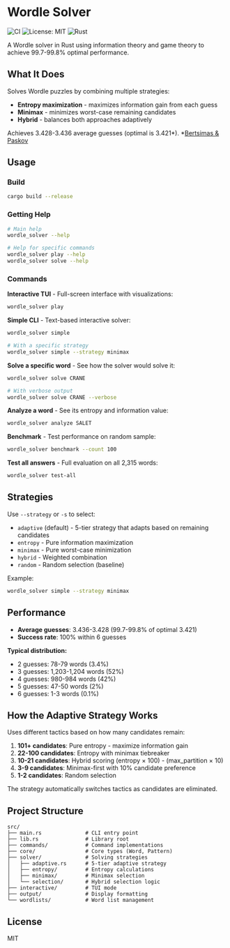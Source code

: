 # Wordle Solver

![CI](https://github.com/nsheely/Wordle_Solver/actions/workflows/build.yml/badge.svg)
![License: MIT](https://img.shields.io/badge/License-MIT-yellow.svg)
![Rust](https://img.shields.io/badge/rust-2024-orange.svg)

A Wordle solver in Rust using information theory and game theory to achieve 99.7-99.8% optimal performance.

## What It Does

Solves Wordle puzzles by combining multiple strategies:
- **Entropy maximization** - maximizes information gain from each guess
- **Minimax** - minimizes worst-case remaining candidates
- **Hybrid** - balances both approaches adaptively

Achieves 3.428-3.436 average guesses (optimal is 3.421*).
*[Bertsimas & Paskov](https://auction-upload-files.s3.amazonaws.com/Wordle_Paper_Final.pdf)
## Usage

### Build

```bash
cargo build --release
```

### Getting Help

```bash
# Main help
wordle_solver --help

# Help for specific commands
wordle_solver play --help
wordle_solver solve --help
```

### Commands

**Interactive TUI** - Full-screen interface with visualizations:
```bash
wordle_solver play
```

**Simple CLI** - Text-based interactive solver:
```bash
wordle_solver simple

# With a specific strategy
wordle_solver simple --strategy minimax
```

**Solve a specific word** - See how the solver would solve it:
```bash
wordle_solver solve CRANE

# With verbose output
wordle_solver solve CRANE --verbose
```

**Analyze a word** - See its entropy and information value:
```bash
wordle_solver analyze SALET
```

**Benchmark** - Test performance on random sample:
```bash
wordle_solver benchmark --count 100
```

**Test all answers** - Full evaluation on all 2,315 words:
```bash
wordle_solver test-all
```

## Strategies

Use `--strategy` or `-s` to select:
- `adaptive` (default) - 5-tier strategy that adapts based on remaining candidates
- `entropy` - Pure information maximization
- `minimax` - Pure worst-case minimization
- `hybrid` - Weighted combination
- `random` - Random selection (baseline)

Example:
```bash
wordle_solver simple --strategy minimax
```

## Performance

- **Average guesses**: 3.436-3.428 (99.7-99.8% of optimal 3.421)
- **Success rate**: 100% within 6 guesses

**Typical distribution:**
- 2 guesses: 78-79 words (3.4%)
- 3 guesses: 1,203-1,204 words (52%)
- 4 guesses: 980-984 words (42%)
- 5 guesses: 47-50 words (2%)
- 6 guesses: 1-3 words (0.1%)

## How the Adaptive Strategy Works

Uses different tactics based on how many candidates remain:

1. **101+ candidates**: Pure entropy - maximize information gain
2. **22-100 candidates**: Entropy with minimax tiebreaker
3. **10-21 candidates**: Hybrid scoring (entropy × 100) - (max_partition × 10)
4. **3-9 candidates**: Minimax-first with 10% candidate preference
5. **1-2 candidates**: Random selection

The strategy automatically switches tactics as candidates are eliminated.

## Project Structure

```
src/
├── main.rs              # CLI entry point
├── lib.rs               # Library root
├── commands/            # Command implementations
├── core/                # Core types (Word, Pattern)
├── solver/              # Solving strategies
│   ├── adaptive.rs      # 5-tier adaptive strategy
│   ├── entropy/         # Entropy calculations
│   ├── minimax/         # Minimax selection
│   └── selection/       # Hybrid selection logic
├── interactive/         # TUI mode
├── output/              # Display formatting
└── wordlists/           # Word list management
```

## License

MIT
